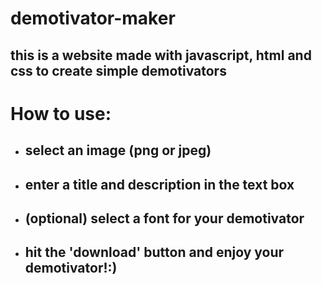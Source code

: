 # demotivator-maker

## this is a website made with javascript, html and css to create simple demotivators

# How to use:

- ## select an image (png or jpeg)
- ## enter a title and description in the text box
- ## (optional) select a font for your demotivator
- ## hit the 'download' button and enjoy your demotivator!:)
